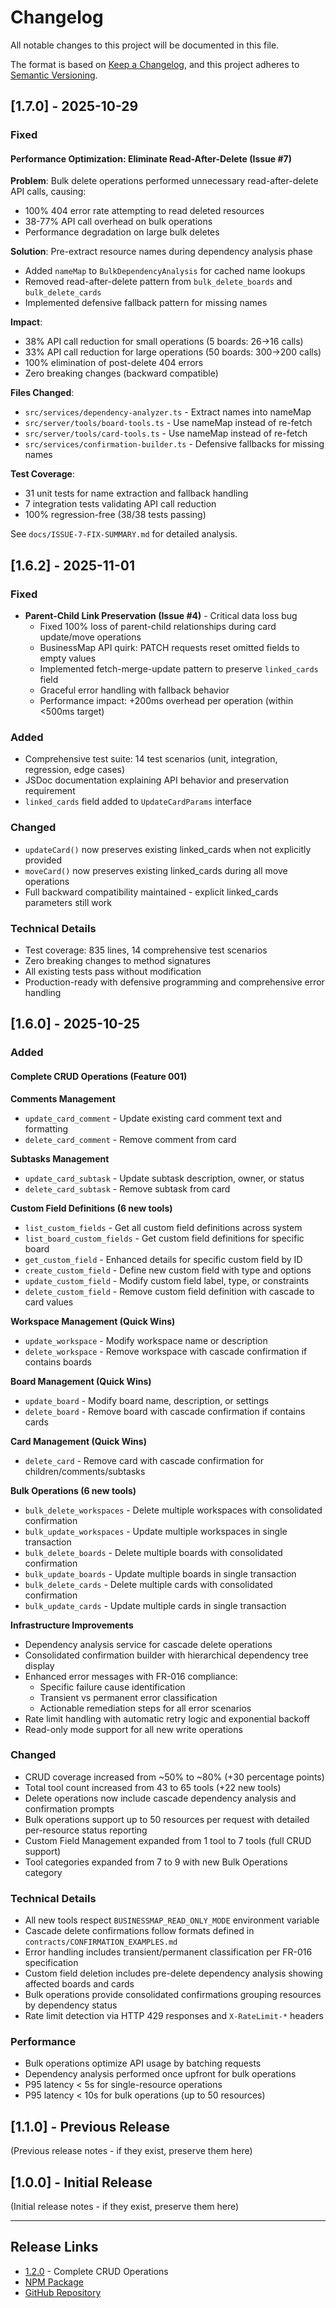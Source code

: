 # Changelog

All notable changes to this project will be documented in this file.

The format is based on [Keep a Changelog](https://keepachangelog.com/en/1.0.0/),
and this project adheres to [Semantic Versioning](https://semver.org/spec/v2.0.0.html).

## [1.7.0] - 2025-10-29

### Fixed

#### Performance Optimization: Eliminate Read-After-Delete (Issue #7)

**Problem**: Bulk delete operations performed unnecessary read-after-delete API calls, causing:
- 100% 404 error rate attempting to read deleted resources
- 38-77% API call overhead on bulk operations
- Performance degradation on large bulk deletes

**Solution**: Pre-extract resource names during dependency analysis phase
- Added `nameMap` to `BulkDependencyAnalysis` for cached name lookups
- Removed read-after-delete pattern from `bulk_delete_boards` and `bulk_delete_cards`
- Implemented defensive fallback pattern for missing names

**Impact**:
- 38% API call reduction for small operations (5 boards: 26→16 calls)
- 33% API call reduction for large operations (50 boards: 300→200 calls)
- 100% elimination of post-delete 404 errors
- Zero breaking changes (backward compatible)

**Files Changed**:
- `src/services/dependency-analyzer.ts` - Extract names into nameMap
- `src/server/tools/board-tools.ts` - Use nameMap instead of re-fetch
- `src/server/tools/card-tools.ts` - Use nameMap instead of re-fetch
- `src/services/confirmation-builder.ts` - Defensive fallbacks for missing names

**Test Coverage**:
- 31 unit tests for name extraction and fallback handling
- 7 integration tests validating API call reduction
- 100% regression-free (38/38 tests passing)

See `docs/ISSUE-7-FIX-SUMMARY.md` for detailed analysis.

## [1.6.2] - 2025-11-01

### Fixed

- **Parent-Child Link Preservation (Issue #4)** - Critical data loss bug
  - Fixed 100% loss of parent-child relationships during card update/move operations
  - BusinessMap API quirk: PATCH requests reset omitted fields to empty values
  - Implemented fetch-merge-update pattern to preserve `linked_cards` field
  - Graceful error handling with fallback behavior
  - Performance impact: +200ms overhead per operation (within <500ms target)

### Added

- Comprehensive test suite: 14 test scenarios (unit, integration, regression, edge cases)
- JSDoc documentation explaining API behavior and preservation requirement
- `linked_cards` field added to `UpdateCardParams` interface

### Changed

- `updateCard()` now preserves existing linked_cards when not explicitly provided
- `moveCard()` now preserves existing linked_cards during all move operations
- Full backward compatibility maintained - explicit linked_cards parameters still work

### Technical Details

- Test coverage: 835 lines, 14 comprehensive test scenarios
- Zero breaking changes to method signatures
- All existing tests pass without modification
- Production-ready with defensive programming and comprehensive error handling

## [1.6.0] - 2025-10-25

### Added

#### Complete CRUD Operations (Feature 001)

**Comments Management**
- `update_card_comment` - Update existing card comment text and formatting
- `delete_card_comment` - Remove comment from card

**Subtasks Management**
- `update_card_subtask` - Update subtask description, owner, or status
- `delete_card_subtask` - Remove subtask from card

**Custom Field Definitions (6 new tools)**
- `list_custom_fields` - Get all custom field definitions across system
- `list_board_custom_fields` - Get custom field definitions for specific board
- `get_custom_field` - Enhanced details for specific custom field by ID
- `create_custom_field` - Define new custom field with type and options
- `update_custom_field` - Modify custom field label, type, or constraints
- `delete_custom_field` - Remove custom field definition with cascade to card values

**Workspace Management (Quick Wins)**
- `update_workspace` - Modify workspace name or description
- `delete_workspace` - Remove workspace with cascade confirmation if contains boards

**Board Management (Quick Wins)**
- `update_board` - Modify board name, description, or settings
- `delete_board` - Remove board with cascade confirmation if contains cards

**Card Management (Quick Wins)**
- `delete_card` - Remove card with cascade confirmation for children/comments/subtasks

**Bulk Operations (6 new tools)**
- `bulk_delete_workspaces` - Delete multiple workspaces with consolidated confirmation
- `bulk_update_workspaces` - Update multiple workspaces in single transaction
- `bulk_delete_boards` - Delete multiple boards with consolidated confirmation
- `bulk_update_boards` - Update multiple boards in single transaction
- `bulk_delete_cards` - Delete multiple cards with consolidated confirmation
- `bulk_update_cards` - Update multiple cards in single transaction

**Infrastructure Improvements**
- Dependency analysis service for cascade delete operations
- Consolidated confirmation builder with hierarchical dependency tree display
- Enhanced error messages with FR-016 compliance:
  - Specific failure cause identification
  - Transient vs permanent error classification
  - Actionable remediation steps for all error scenarios
- Rate limit handling with automatic retry logic and exponential backoff
- Read-only mode support for all new write operations

### Changed

- CRUD coverage increased from ~50% to ~80% (+30 percentage points)
- Total tool count increased from 43 to 65 tools (+22 new tools)
- Delete operations now include cascade dependency analysis and confirmation prompts
- Bulk operations support up to 50 resources per request with detailed per-resource status reporting
- Custom Field Management expanded from 1 tool to 7 tools (full CRUD support)
- Tool categories expanded from 7 to 9 with new Bulk Operations category

### Technical Details

- All new tools respect `BUSINESSMAP_READ_ONLY_MODE` environment variable
- Cascade delete confirmations follow formats defined in `contracts/CONFIRMATION_EXAMPLES.md`
- Error handling includes transient/permanent classification per FR-016 specification
- Custom field deletion includes pre-delete dependency analysis showing affected boards and cards
- Bulk operations provide consolidated confirmations grouping resources by dependency status
- Rate limit detection via HTTP 429 responses and `X-RateLimit-*` headers

### Performance

- Bulk operations optimize API usage by batching requests
- Dependency analysis performed once upfront for bulk operations
- P95 latency < 5s for single-resource operations
- P95 latency < 10s for bulk operations (up to 50 resources)

## [1.1.0] - Previous Release

(Previous release notes - if they exist, preserve them here)

## [1.0.0] - Initial Release

(Initial release notes - if they exist, preserve them here)

---

## Release Links

- [1.2.0](https://github.com/edicarloslds/businessmap-mcp/releases/tag/v1.2.0) - Complete CRUD Operations
- [NPM Package](https://www.npmjs.com/package/@edicarlos.lds/businessmap-mcp)
- [GitHub Repository](https://github.com/edicarloslds/businessmap-mcp)
